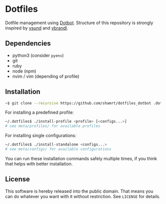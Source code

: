 # Dotfiles

Dotfile management using [Dotbot](https://github.com/anishathalye/dotbot).
Structure of this repository is strongly inspired by [vsund](https://github.com/vsund/dotfiles) and [vbrandl](https://github.com/vbrandl/dotfiles).

## Dependencies

- python3 (consider `pyenv`)
- git
- ruby
- node (npm)
- nvim / vim (depending of profile)

## Installation

```bash
~$ git clone --recursive https://github.com/shamrt/dotfiles_dotbot .dotfiles
```

For installing a predefined profile:

```bash
~/.dotfiles$ ./install-profile <profile> [<configs...>]
# see meta/profiles/ for available profiles
```

For installing single configurations:

```bash
~/.dotfiles$ ./install-standalone <configs...>
# see meta/configs/ for available configurations
```

You can run these installation commands safely multiple times, if you think that helps with better installation.

## License

This software is hereby released into the public domain. That means you can do
whatever you want with it without restriction. See `LICENSE` for details.
